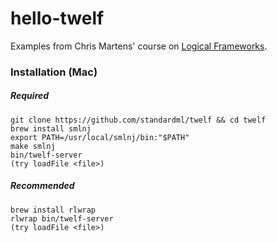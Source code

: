 # hello-twelf
Examples from Chris Martens' course on [Logical Frameworks](https://chrisamaphone.github.io/lf-class/).

### Installation (Mac)

##### Required
```
git clone https://github.com/standardml/twelf && cd twelf
brew install smlnj
export PATH=/usr/local/smlnj/bin:"$PATH"
make smlnj
bin/twelf-server
(try loadFile <file>)
```

##### Recommended
```
brew install rlwrap
rlwrap bin/twelf-server
(try loadFile <file>)
```
